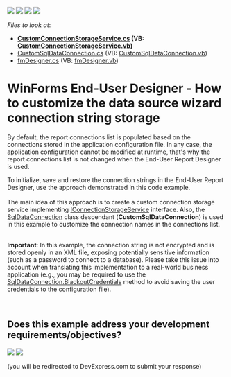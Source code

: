 <!-- default badges list -->
![](https://img.shields.io/endpoint?url=https://codecentral.devexpress.com/api/v1/VersionRange/128582955/14.1.4%2B)
[![](https://img.shields.io/badge/Open_in_DevExpress_Support_Center-FF7200?style=flat-square&logo=DevExpress&logoColor=white)](https://supportcenter.devexpress.com/ticket/details/T119350)
[![](https://img.shields.io/badge/📖_How_to_use_DevExpress_Examples-e9f6fc?style=flat-square)](https://docs.devexpress.com/GeneralInformation/403183)
[![](https://img.shields.io/badge/💬_Leave_Feedback-feecdd?style=flat-square)](#does-this-example-address-your-development-requirementsobjectives)
<!-- default badges end -->
<!-- default file list -->
*Files to look at*:

* **[CustomConnectionStorageService.cs](./CS/T119350/CustomConnectionStorageService.cs) (VB: [CustomConnectionStorageService.vb](./VB/T119350/CustomConnectionStorageService.vb))**
* [CustomSqlDataConnection.cs](./CS/T119350/CustomSqlDataConnection.cs) (VB: [CustomSqlDataConnection.vb](./VB/T119350/CustomSqlDataConnection.vb))
* [fmDesigner.cs](./CS/T119350/fmDesigner.cs) (VB: [fmDesigner.vb](./VB/T119350/fmDesigner.vb))
<!-- default file list end -->
# WinForms End-User Designer - How to customize the data source wizard connection string storage


<p>By default, the report connections list is populated based on the connections stored in the application configuration file. In any case, the application configuration cannot be modified at runtime, that's why the report connections list is not changed when the End-User Report Designer is used.</p>
<p>To initialize, save and restore the connection strings in the End-User Report Designer, use the approach demonstrated in this code example.<br><br>The main idea of this approach is to create a custom connection storage service implementing <a href="https://documentation.devexpress.com/#CoreLibraries/clsDevExpressDataAccessWizardServicesIConnectionStorageServicetopic">IConnectionStorageService</a> interface. Also, the <a href="https://documentation.devexpress.com/#CoreLibraries/clsDevExpressDataAccessSqlSqlDataConnectiontopic">SqlDataConnection</a> class descendant (<strong>CustomSqlDataConnection</strong>) is used in this example to customize the connection names in the connections list.<br><br></p>
<p><strong>Important</strong>: In this example, the connection string is not encrypted and is stored openly in an XML file, exposing potentially sensitive information (such as a password to connect to a database). Please take this issue into account when translating this implementation to a real-world business application (e.g., you may be required to use the <a href="https://documentation.devexpress.com/#CoreLibraries/DevExpressDataAccessSqlSqlDataConnection_BlackoutCredentialstopic">SqlDataConnection.BlackoutCredentials</a> method to avoid saving the user credentials to the configuration file).</p>

<br/>


<!-- feedback -->
## Does this example address your development requirements/objectives?

[<img src="https://www.devexpress.com/support/examples/i/yes-button.svg"/>](https://www.devexpress.com/support/examples/survey.xml?utm_source=github&utm_campaign=reporting-winforms-wizard-data-connections&~~~was_helpful=yes) [<img src="https://www.devexpress.com/support/examples/i/no-button.svg"/>](https://www.devexpress.com/support/examples/survey.xml?utm_source=github&utm_campaign=reporting-winforms-wizard-data-connections&~~~was_helpful=no)

(you will be redirected to DevExpress.com to submit your response)
<!-- feedback end -->
